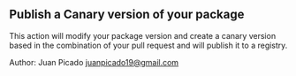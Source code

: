 ## Publish a Canary version of your package

This action will modify your package version and create a canary version based in the combination
of your pull request and will publish it to a registry.

Author: Juan Picado <juanpicado19@gmail.com>